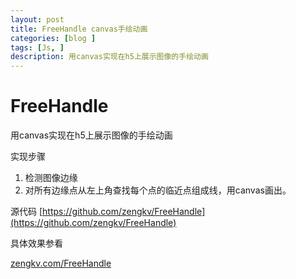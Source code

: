 ```yaml
---
layout: post
title: FreeHandle canvas手绘动画
categories: [blog ]
tags: [Js, ]
description: 用canvas实现在h5上展示图像的手绘动画
---
```


# FreeHandle
用canvas实现在h5上展示图像的手绘动画

实现步骤

1. 检测图像边缘
2. 对所有边缘点从左上角查找每个点的临近点组成线，用canvas画出。

源代码
[https://github.com/zengkv/FreeHandle](https://github.com/zengkv/FreeHandle)

具体效果参看

[zengkv.com/FreeHandle](http://zengkv.com/FreeHandle)

